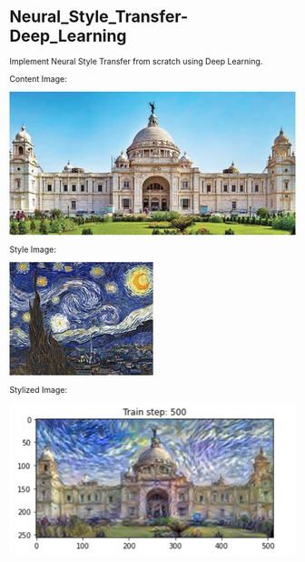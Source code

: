 # Neural_Style_Transfer-Deep_Learning
Implement Neural Style Transfer from scratch using Deep Learning. 

Content Image:

![](content_nst.jpg)

Style Image:

![](style_nst.jpg)

Stylized Image:

![](stylized.png)
